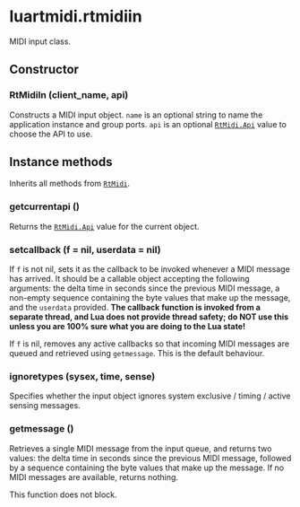 # luartmidi.rtmidiin

MIDI input class.

## Constructor

### RtMidiIn (client_name, api)

Constructs a MIDI input object.
`name` is an optional string to name the application instance and group ports.
`api` is an optional [`RtMidi.Api`](./luartmidi.rtmidi.md) value to choose the API to use.

## Instance methods

Inherits all methods from [`RtMidi`](./luartmidi.rtmidi.md).

### getcurrentapi ()

Returns the [`RtMidi.Api`](./luartmidi.rtmidi.md) value for the current object.

### setcallback (f = nil, userdata = nil)

If `f` is not nil, sets it as the callback to be invoked whenever a MIDI message
has arrived. It should be a callable object accepting the following arguments:
the delta time in seconds since the previous MIDI message, a non-empty sequence
containing the byte values that make up the message, and the `userdata`
provided. **The callback function is invoked from a separate thread, and Lua
does not provide thread safety; do NOT use this unless you are 100% sure what
you are doing to the Lua state!**

If `f` is nil, removes any active callbacks so that incoming MIDI messages are
queued and retrieved using `getmessage`. This is the default behaviour.

### ignoretypes (sysex, time, sense)

Specifies whether the input object ignores system exclusive / timing / active
sensing messages.

### getmessage ()

Retrieves a single MIDI message from the input queue, and returns two values:
the delta time in seconds since the previous MIDI message, followed by a
sequence containing the byte values that make up the message. If no MIDI
messages are available, returns nothing.

This function does not block.
